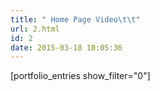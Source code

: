 ```yaml
---
title: " Home Page Video\t\t"
url: 2.html
id: 2
date: 2015-03-18 18:05:36
---
```


\[portfolio\_entries show\_filter="0"\]